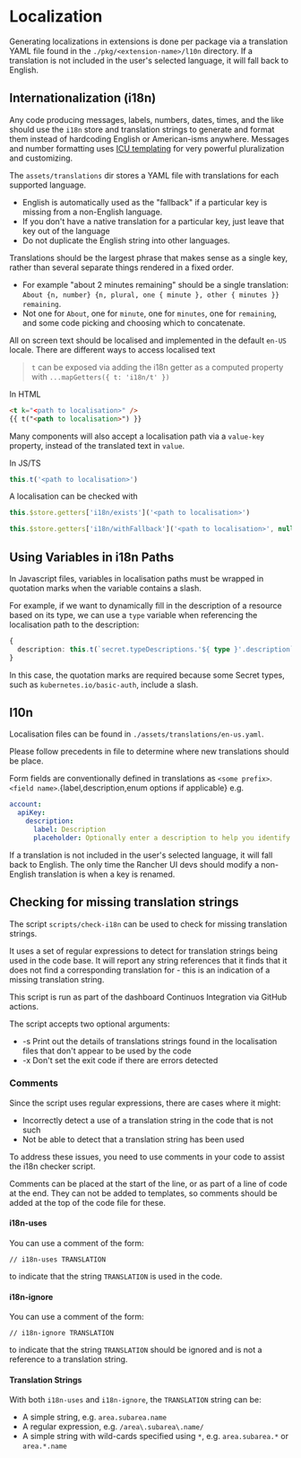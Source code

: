 # Localization

Generating localizations in extensions is done per package via a translation YAML file found in the `./pkg/<extension-name>/l10n` directory. If a translation is not included in the user's selected language, it will fall back to English.

## Internationalization (i18n)

Any code producing messages, labels, numbers, dates, times, and the like should use the `i18n` store and translation strings to generate and format them instead of hardcoding English or American-isms anywhere.   Messages and number formatting uses [ICU templating](https://formatjs.io/docs/intl-messageformat) for very powerful pluralization and customizing.

The `assets/translations` dir stores a YAML file with translations for each supported language.
  - English is automatically used as the "fallback" if a particular key is missing from a non-English language.
  - If you don't have a native translation for a particular key, just leave that key out of the language
  - Do not duplicate the English string into other languages.

Translations should be the largest phrase that makes sense as a single key, rather than several separate things rendered in a fixed order.
  - For example "about 2 minutes remaining" should be a single translation: `About {n, number} {n, plural, one { minute }, other { minutes }} remaining`.
  - Not one for `About`, one for `minute`, one for `minutes`, one for `remaining`, and some code picking and choosing which to concatenate.

All on screen text should be localised and implemented in the default `en-US` locale. There are different ways to access localised text

> `t` can be exposed via adding the i18n getter as a computed property with `...mapGetters({ t: 'i18n/t' })`

In HTML

```html
<t k="<path to localisation>" />
{{ t("<path to localisation>") }}
```

Many components will also accept a localisation path via a `value-key` property, instead of the translated text in `value`.

In JS/TS

```ts
this.t('<path to localisation>')
```

A localisation can be checked with

```ts
this.$store.getters['i18n/exists']('<path to localisation>')

this.$store.getters['i18n/withFallback']('<path to localisation>', null, '<fallback>'))
```

## Using Variables in i18n Paths

In Javascript files, variables in localisation paths must be wrapped in quotation marks when the variable contains a slash.

For example, if we want to dynamically fill in the description of a resource based on its type, we can use a `type` variable when referencing the localisation path to the description:

```ts
{
  description: this.t(`secret.typeDescriptions.'${ type }'.description`),
}
```

In this case, the quotation marks are required because some Secret types, such as `kubernetes.io/basic-auth`, include a slash.

## l10n 

Localisation files can be found in `./assets/translations/en-us.yaml`.

Please follow precedents in file to determine where new translations should be place.

Form fields are conventionally defined in translations as `<some prefix>`.`<field name>`.\{label,description,enum options if applicable\} e.g.

```yml
account:
  apiKey:
    description:
      label: Description
      placeholder: Optionally enter a description to help you identify this API Key
```

If a translation is not included in the user's selected language, it will fall back to English. The only time the Rancher UI devs should modify a non-English translation is when a key is renamed.


## Checking for missing translation strings

The script `scripts/check-i18n` can be used to check for missing translation strings.

It uses a set of regular expressions to detect for translation strings being used in the code base. It will report any string references that it finds that it does not find a corresponding translation for - this is an indication of a missing translation string.

This script is run as part of the dashboard Continuos Integration via GitHub actions.

The script accepts two optional arguments:

- -s Print out the details of translations strings found in the localisation files that don't appear to be used by the code
- -x Don't set the exit code if there are errors detected

### Comments

Since the script uses regular expressions, there are cases where it might:

- Incorrectly detect a use of a translation string in the code that is not such
- Not be able to detect that a translation string has been used

To address these issues, you need to use comments in your code to assist the i18n checker script.

Comments can be placed at the start of the line, or as part of a line of code at the end. They can not be added to templates, so
comments should be added at the top of the code file for these.

#### i18n-uses

You can use a comment of the form:

```
// i18n-uses TRANSLATION
```

to indicate that the string `TRANSLATION` is used in the code.

#### i18n-ignore

You can use a comment of the form:

```
// i18n-ignore TRANSLATION
```

to indicate that the string `TRANSLATION` should be ignored and is not a reference to a translation string.

#### Translation Strings

With both `i18n-uses` and `i18n-ignore`, the `TRANSLATION` string can be:

- A simple string, e.g. `area.subarea.name`
- A regular expression, e.g. `/area\.subarea\.name/`
- A simple string with wild-cards specified using `*`, e.g. `area.subarea.*` or `area.*.name`
